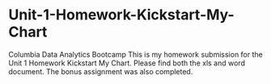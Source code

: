 # Unit-1-Homework-Kickstart-My-Chart
Columbia Data Analytics Bootcamp
This is my homework submission for the Unit 1 Homework Kickstart My Chart. Please find both the xls and word document. The bonus assignment was also completed.
